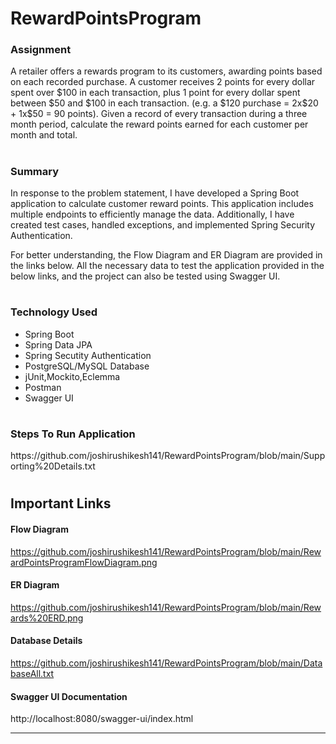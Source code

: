 # RewardPointsProgram

<h3>Assignment</h3>
A retailer offers a rewards program to its customers, awarding points based on each recorded purchase.
A customer receives 2 points for every dollar spent over $100 in each transaction, plus 1 point for every dollar spent between $50 and $100 in each transaction.
(e.g. a $120 purchase = 2x$20 + 1x$50 = 90 points).
Given a record of every transaction during a three month period, calculate the reward points earned for each customer per month and total.

#
<h3>Summary</h3>

In response to the problem statement, I have developed a Spring Boot application to calculate customer reward points.
This application includes multiple endpoints to efficiently manage the data.
Additionally, I have created test cases, handled exceptions, and implemented Spring Security Authentication.

For better understanding, the Flow Diagram and ER Diagram are provided in the links below.
All the necessary data to test the application provided in the below links, and the project can also be tested using Swagger UI.

#

<h3>Technology Used</h3>
<ul>
  <li>Spring Boot</li>
  <li>Spring Data JPA</li>
  <li>Spring Secutity Authentication</li>
  <li>PostgreSQL/MySQL Database</li>
  <li>jUnit,Mockito,Eclemma</li>
  <li>Postman</li>
  <li>Swagger UI</li>
</ul>

#

<h3>Steps To Run Application</h3>
https://github.com/joshirushikesh141/RewardPointsProgram/blob/main/Supporting%20Details.txt

#

<h2>Important Links</h2>
<h4>Flow Diagram</h4>

https://github.com/joshirushikesh141/RewardPointsProgram/blob/main/RewardPointsProgramFlowDiagram.png

<h4>ER Diagram</h4>

https://github.com/joshirushikesh141/RewardPointsProgram/blob/main/Rewards%20ERD.png

<h4>Database Details</h4>

https://github.com/joshirushikesh141/RewardPointsProgram/blob/main/DatabaseAll.txt

<h4>Swagger UI Documentation</h4>

http://localhost:8080/swagger-ui/index.html


---------------------------------------------------------------------------------------------------------




